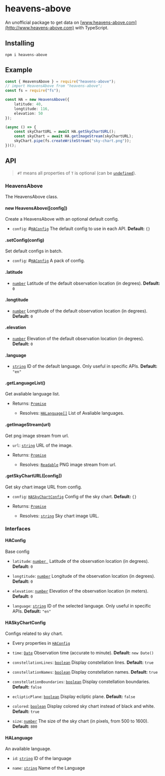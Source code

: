 # heavens-above

An unofficial package to get data on [www.heavens-above.com](http://www.heavens-above.com) with TypeScript.

## Installing

```shell
npm i heavens-above
```

## Example

```typescript
const { HeavensAbove } = require("heavens-above");
// import HeavensAbove from "heavens-above";
const fs = require("fs");

const HA = new HeavensAbove({
    latitude: 40,
    longtitude: 116,
    elevation: 50
});

(async () => {
    const skyChartURL = await HA.getSkyChartURL();
    const skyChart = await HA.getImageStream(skyChartURL);
    skyChart.pipe(fs.createWriteStream("sky-chart.png"));
})();
```

## API

> `#T` means all properties of `T` is optional (can be [`undefined`][undefined]).

### HeavensAbove

The HeavensAbove class.

#### new HeavensAbove([config])

Create a HeavensAbove with an optional default config.

- `config`: #[`HAConfig`](#haconfig) The default config to use in each API. **Default:** `{}`

#### .setConfig(config)

Set default configs in batch.

- `config`: #[`HAConfig`](#haconfig) A pack of config.

#### .latitude

- [`number`][number] Latitude of the default observation location (in degrees). **Default:** `0`

#### .longtitude

- [`number`][number] Longtitude of the default observation location (in degrees). **Default:** `0`

#### .elevation

- [`number`][number] Elevation of the default observation location (in degrees). **Default:** `0`

#### .language

- [`string`][string] ID of the default language. Only useful in specific APIs. **Default:** `"en"`

#### .getLanguageList()

Get avaliable language list.

- Returns: [`Promise`][promise]

    - Resolves: [`HALanguage[]`](#halanguage) List of Avaliable languages.

#### .getImageStream(url)

Get png image stream from url.

- `url`: [`string`][string] URL of the image.

- Returns: [`Promise`][promise]

    - Resolves: [`Readable`][readable] PNG image stream from url.

#### .getSkyChartURL([config])

Get sky chart image URL from config.

- `config`: [`HASkyChartConfig`](#haskychartconfig) Config of the sky chart. **Default:** `{}`

- Returns: [`Promise`][promise]

    - Resolves: [`string`][string] Sky chart image URL.

### Interfaces

#### HAConfig

Base config

- `latitude`: [`number `][number] Latitude of the observation location (in degrees). **Default:** `0`

- `longtitude`: [`number`][number] Longitude of the observation location (in degrees). **Default:** `0`

- `elevation`: [`number`][number] Elevation of the observation location (in meters). **Default:** `0`

- `language`: [`string`][string] ID of the selected language. Only useful in specific APIs. **Default:** `"en"`

#### HASkyChartConfig

Configs related to sky chart.

- Every properties in [`HAConfig`](#haconfig)

- `time`: [`Date`][date] Observation time (accurate to minute). **Default:** `new Date()`

- `constellationLines`: [`boolean`][boolean] Display constellation lines. **Default:** `true`

- `constellationNames`: [`boolean`][boolean] Display constellation names. **Default:** `true`

- `constellationBoundaries`: [`boolean`][boolean] Display constellation boundaries. **Default:** `false`

- `eclipticPlane`: [`boolean`][boolean] Display ecliptic plane. **Default:** `false`

- `colored`: [`boolean`][boolean] Display colored sky chart instead of black and white. **Default:** `true`

- `size`: [`number`][number] The size of the sky chart (in pixels, from 500 to 1600). **Default:** `800`

#### HALanguage

An available language.

- `id`: [`string`][string] ID of the language

- `name`: [`string`][string] Name of the Language

[boolean]: https://developer.mozilla.org/en-US/docs/Web/JavaScript/Data_structures#Boolean_type
[date]: https://developer.mozilla.org/en-US/docs/Web/JavaScript/Reference/Global_Objects/Date
[number]: https://developer.mozilla.org/en-US/docs/Web/JavaScript/Data_structures#Number_type
[promise]: https://developer.mozilla.org/en-US/docs/Web/JavaScript/Reference/Global_Objects/Promise
[string]: https://developer.mozilla.org/en-US/docs/Web/JavaScript/Data_structures#String_type
[undefined]: https://developer.mozilla.org/en-US/docs/Web/JavaScript/Data_structures#Undefined_type

[readable]: https://nodejs.org/api/stream.html#stream_readable_streams
